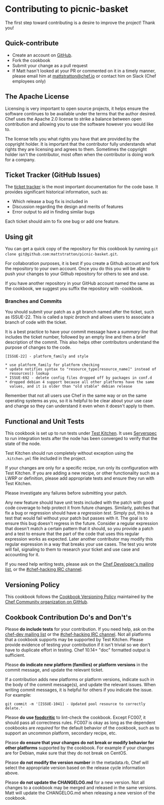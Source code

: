 # Contributing to picnic-basket

The first step toward contributing is a desire to improve the project!  Thank
you!

## Quick-contribute

* Create an account on [GitHub](http://github.com).
* Fork the cookbook
* Submit your change as a pull request
* If Matt hasn't looked at your PR or commented on it in a timely manner, please email him at mattstratton@chef.io or contact him on Slack (Chef employees only)


## The Apache License

Licensing is very important to open source projects, it helps ensure
the software continues to be available under the terms that the author
desired. Chef uses the Apache 2.0 license to strike a balance between
open contribution and allowing you to use the software however you
would like to.

The license tells you what rights you have that are provided by the
copyright holder. It is important that the contributor fully
understands what rights they are licensing and agrees to them.
Sometimes the copyright holder isn't the contributor, most often when
the contributor is doing work for a company.

## Ticket Tracker (GitHub Issues)

The [ticket tracker](https://github.com/mattstratton/picnic-basket/issues) is
the most important documentation for the code base. It provides significant
historical information, such as:

* Which release a bug fix is included in
* Discussion regarding the design and merits of features
* Error output to aid in finding similar bugs

Each ticket should aim to fix one bug or add one feature.

## Using git

You can get a quick copy of the repository for this cookbook by
running `git clone
git@github.com:mattstratton/picnic-basket.git`.

For collaboration purposes, it is best if you create a Github account
and fork the repository to your own account. Once you do this you will
be able to push your changes to your Github repository for others to
see and use.

If you have another repository in your GitHub account named the same
as the cookbook, we suggest you suffix the repository with -cookbook.

### Branches and Commits

You should submit your patch as a git branch named after the ticket,
such as ISSUE-22. This is called a _topic branch_ and allows users to
associate a branch of code with the ticket.

It is a best practice to have your commit message have a _summary
line_ that includes the ticket number, followed by an empty line and
then a brief description of the commit. This also helps other
contributors understand the purpose of changes to the code.

    [ISSUE-22] - platform_family and style

    * use platform_family for platform checking
    * update notifies syntax to "resource_type[resource_name]" instead of
      resources() lookup
    * ISSUE-692 - delete config files dropped off by packages in conf.d
    * dropped debian 4 support because all other platforms have the same
      values, and it is older than "old stable" debian release

Remember that not all users use Chef in the same way or on the same
operating systems as you, so it is helpful to be clear about your use
case and change so they can understand it even when it doesn't apply
to them.

## Functional and Unit Tests

This cookbook is set up to run tests under
[Test Kitchen](https://github.com/test-kitchen). It
uses [Serverspec](http://serverspec.org) to run integration tests after the node
has been converged to verify that the state of the node.

Test Kitchen should run completely without exception using the `.kitchen.yml`
file included in the project.

If your changes are only for a specific recipe, run only its
configuration with Test Kitchen. If you are adding a new recipe, or
other functionality such as a LWRP or definition, please add
appropriate tests and ensure they run with Test Kitchen.

Please investigate any failures before submitting your patch.

Any new feature should have unit tests included with the patch with
good code coverage to help protect it from future changes. Similarly,
patches that fix a bug or regression should have a _regression test_.
Simply put, this is a test that would fail without your patch but
passes with it. The goal is to ensure this bug doesn't regress in the
future. Consider a regular expression that doesn't match a certain
pattern that it should, so you provide a patch and a test to ensure
that the part of the code that uses this regular expression works as
expected. Later another contributor may modify this regular expression
in a way that breaks your use cases. The test you wrote will fail,
signaling to them to research your ticket and use case and accounting
for it.

If you need help writing tests, please ask on the [Chef Developer's mailing
list](http://lists.opscode.com/sympa/arc/chef-dev), or the [#chef-hacking IRC
channel](https://botbot.me/freenode/chef-hacking/).

## Versioning Policy

This cookbook follows the [Cookbook Versioning
Policy](http://chef-community.github.io/cvp/) maintained by the [Chef Community
organization on GitHub](https://github.com/chef-community).

## Cookbook Contribution Do's and Don't's

Please **do include tests** for your contribution. If you need help, ask
on the
[chef-dev mailing list](http://lists.opscode.com/sympa/arc/chef-dev)
or the
[#chef-hacking IRC channel](https://botbot.me/freenode/chef-hacking/).
Not all platforms that a cookbook supports may be supported by Test
Kitchen. Please provide evidence of testing your contribution if it
isn't trivial so we don't have to duplicate effort in testing. Chef
10.14+ "doc" formatted output is sufficient.

Please **do indicate new platform (families) or platform versions** in the
commit message, and update the relevant ticket.

If a contribution adds new platforms or platform versions, indicate
such in the body of the commit message(s), and update the relevant
issues. When writing commit messages, it is helpful for others if
you indicate the issue. For example:

    git commit -m '[ISSUE-1041] - Updated pool resource to correctly
    delete.'

Please **do use [foodcritic](http://acrmp.github.com/foodcritic)** to
lint-check the cookbook. Except FC007, it should pass all correctness
rules. FC007 is okay as long as the dependent cookbooks are *required*
for the default behavior of the cookbook, such as to support an
uncommon platform, secondary recipe, etc.

Please **do ensure that your changes do not break or modify behavior for
other platforms** supported by the cookbook. For example if your changes
are for Debian, make sure that they do not break on CentOS.

Please **do not modify the version number** in the metadata.rb, Chef
will select the appropriate version based on the release cycle
information above.

Please **do not update the CHANGELOG.md** for a new version. Not all
changes to a cookbook may be merged and released in the same versions.
Matt will update the CHANGELOG.md when releasing a new version of
the cookbook.
